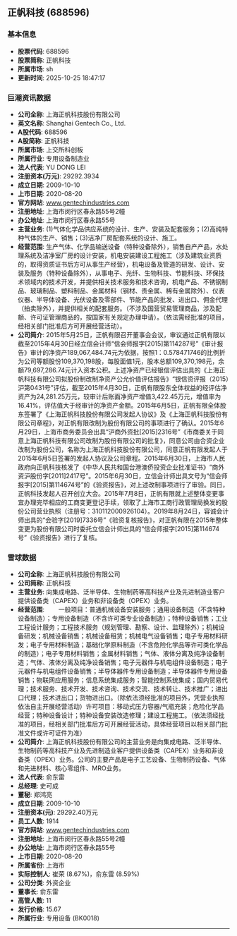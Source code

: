 ## 正帆科技 (688596)

### 基本信息

- **股票代码**: 688596
- **股票简称**: 正帆科技
- **所属市场**: sh
- **更新时间**: 2025-10-25 18:47:17

### 巨潮资讯数据

- **公司全称**: 上海正帆科技股份有限公司
- **英文名称**: Shanghai Gentech Co., Ltd.
- **A股代码**: 688596
- **A股简称**: 正帆科技
- **所属市场**: 上交所科创板
- **所属行业**: 专用设备制造业
- **法人代表**: YU DONG LEI
- **注册资本(万元)**: 29292.3934
- **成立日期**: 2009-10-10
- **上市日期**: 2020-08-20
- **官方网站**: www.gentechindustries.com
- **注册地址**: 上海市闵行区春永路55号2幢
- **办公地址**: 上海市闵行区春永路55号
- **主营业务**: (1)气体化学品供应系统的设计、生产、安装及配套服务；(2)高纯特种气体的生产、销售；(3)洁净厂房配套系统的设计、施工。
- **经营范围**: 生产气体、化学品输送设备（特种设备除外），销售自产产品，水处理系统及洁净室厂房的设计安装，机电安装建设工程施工（涉及建筑业资质的，取得资质证书后方可从事生产经营），机电设备及管道的研发、设计、安装及服务（特种设备除外），从事电子、光纤、生物科技、节能科技、环保技术领域内的技术开发，并提供相关技术服务和技术咨询，机电产品、不锈钢制品、玻璃制品、塑料制品、金属材料（钢材、贵金属、稀有金属除外）、仪表仪器、半导体设备、光伏设备及零部件、节能产品的批发、进出口、佣金代理（拍卖除外），并提供相关的配套服务。（不涉及国营贸易管理商品，涉及配额、许可证管理商品的，按国家有关规定办理申请）。（依法需经批准的项目，经相关部门批准后方可开展经营活动）。
- **公司简介**: 2015年5月25日，正帆有限召开董事会会议，审议通过正帆有限以截至2015年4月30日经立信会计师“信会师报字[2015]第114287号”《审计报告》审计的净资产189,067,484.74元为依据，按照1：0.578471746的比例折为公司等额股份109,370,198股，每股面值1元，股本总额109,370,198元，余额79,697,286.74元计入资本公积。上述净资产已经银信评估出具的《上海正帆科技有限公司拟股份制改制净资产公允价值评估报告》“银信资评报（2015）沪第0431号”评估，截至2015年4月30日，正帆有限股东全体权益的经评估净资产为24,281.25万元，较审计后账面净资产增值3,422.45万元，增值率为16.41%，评估值大于经审计的净资产金额。2015年6月5日，正帆有限全体股东签署了《上海正帆科技股份有限公司发起人协议》及《上海正帆科技股份有限公司章程》，对正帆有限改制为股份有限公司的事项进行了确认。2015年6月29日，上海市商务委员会出具“沪商外资批[2015]2316号”《市商委关于同意上海正帆科技有限公司改制为股份有限公司的批复》，同意公司由合资企业改制为股份公司，名称为上海正帆科技股份有限公司，同意正帆有限发起人于2015年6月5日签署的发起人协议及公司章程。2015年6月30日，上海市人民政府向正帆科技核发了《中华人民共和国台港澳侨投资企业批准证书》“商外资沪股份字[2011]2417号”。2015年6月30日，立信会计师出具文号为“信会师报字[2015]第114674号”的《验资报告》，对上述改制事项进行了审验。同日，正帆科技发起人召开创立大会。2015年7月8日，正帆有限就上述整体变更事宜办理完毕相应的工商变更登记手续，领取了上海市工商行政管理局换发的股份公司营业执照（注册号：310112000926104）。2019年8月24日，容诚会计师出具的“会验字[2019]7336号”《验资复核报告》，对正帆有限在2015年整体变更为股份有限公司时委托立信会计师出具的“信会师报字[2015]第114674号”《验资报告》进行了复核。

### 雪球数据

- **公司全称**: 上海正帆科技股份有限公司
- **公司简称**: 正帆科技
- **主营业务**: 向集成电路、泛半导体、生物制药等高科技产业及先进制造业客户提供设备类（CAPEX）业务和非设备类（OPEX）业务。
- **经营范围**: 　　一般项目：普通机械设备安装服务；通用设备制造（不含特种设备制造）；专用设备制造（不含许可类专业设备制造）；特种设备销售；工业工程设计服务；工程技术服务（规划管理、勘察、设计、监理除外）；机械设备研发；机械设备销售；机械设备租赁；机械电气设备销售；电子专用材料研发；电子专用材料制造；基础化学原料制造（不含危险化学品等许可类化学品的制造）；电子专用材料销售；金属材料销售；气体、液体分离及纯净设备制造；气体、液体分离及纯净设备销售；电子元器件与机电组件设备制造；电子元器件与机电组件设备销售；半导体器件专用设备制造；半导体器件专用设备销售；物联网应用服务；信息系统集成服务；智能控制系统集成；国内贸易代理；技术服务、技术开发、技术咨询、技术交流、技术转让、技术推广；进出口代理；技术进出口；货物进出口。（除依法须经批准的项目外，凭营业执照依法自主开展经营活动）许可项目：移动式压力容器/气瓶充装；危险化学品经营；特种设备设计；特种设备安装改造修理；建设工程施工。（依法须经批准的项目，经相关部门批准后方可开展经营活动，具体经营项目以相关部门批准文件或许可证件为准）
- **公司简介**: 上海正帆科技股份有限公司的主营业务是向集成电路、泛半导体、生物制药等高科技产业及先进制造业客户提供设备类（CAPEX）业务和非设备类（OPEX）业务。公司的主要产品是电子工艺设备、生物制药设备、气体和先进材料、核心零组件、MRO业务。
- **法人代表**: 俞东雷
- **总经理**: 史可成
- **董秘**: 郑鸿亮
- **成立日期**: 2009-10-10
- **注册资本(元)**: 29292.40万元
- **员工人数**: 1914
- **官方网站**: www.gentechindustries.com
- **注册地址**: 上海市闵行区春永路55号2幢
- **办公地址**: 上海市闵行区春永路55号
- **上市日期**: 2020-08-20
- **所属省份**: 上海市
- **实际控制人**: 崔荣 (8.67%)，俞东雷 (8.59%)
- **公司分类**: 外资企业
- **董事长**: 俞东雷
- **高管人数**: 11
- **发行价格**: 15.67
- **所属行业**: 专用设备 (BK0018)

---